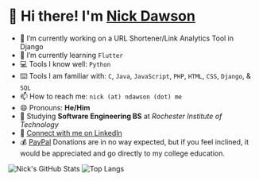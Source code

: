 # 👋 Hi there! I'm [Nick Dawson](https://ndawson.me)

- 🔭 I’m currently working on a URL Shortener/Link Analytics Tool in Django
- 🌱 I’m currently learning ```Flutter```
- 💻 Tools I know well: ```Python```
- ⌨️ Tools I am familiar with: ```C```, ```Java```, ```JavaScript```, ```PHP```, ```HTML```, ```CSS```, ```Django```, & ```SQL```
- 📫 How to reach me: ```nick (at) ndawson (dot) me```
- 😄 Pronouns: **He/Him**
- 🏫 Studying **Software Engineering BS** at *Rochester Institute of Technology*
- 🏢 [Connect with me on LinkedIn](https://www.linkedin.com/in/nicholasmdawson/)
- 💰 [PayPal](https://paypal.me/nicholasdawson20) Donations are in no way expected, but if you feel inclined, it would be appreciated and go directly to my college education.

![Nick's GitHub Stats](https://github-readme-stats.vercel.app/api?username=NicholasDawson&theme=tokyonight&show_icons=true&cache_seconds=10000)
![Top Langs](https://github-readme-stats.vercel.app/api/top-langs/?username=NicholasDawson&theme=tokyonight&hide=TeX&layout=compact&cache_seconds=10000)
